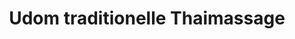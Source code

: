 ---
title: "Udom traditionelle Thaimassage"
url: /rotenburg-wuemme/udom-traditionelle-thaimassage/
shop: Massage
---
